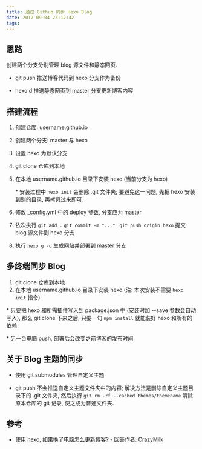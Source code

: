 ```yaml
---
title: 通过 Github 同步 Hexo Blog
date: 2017-09-04 23:12:42
tags:
---
```


## 思路

创建两个分支分别管理 blog 源文件和静态网页.

* git push 推送博客代码到 hexo 分支作为备份


* hexo d 推送静态网页到 master 分支更新博客内容

## 搭建流程

1. 创建仓库: username.github.io

2. 创建两个分支: master 与 hexo

3. 设置 hexo 为默认分支

4. git clone 仓库到本地

5. 在本地 username.github.io 目录下安装 hexo (当前分支为 hexo)

   \* 安装过程中 `hexo init` 会删除 .git 文件夹; 要避免这一问题, 先把 hexo 安装到别的目录, 再拷贝过来即可.

6. 修改 \_config.yml 中的 deploy 参数, 分支应为 master

7. 依次执行 `git add .` `git commit -m "..." ` `git push origin hexo` 提交 blog 源文件到 hexo 分支

8. 执行 `hexo g -d` 生成网站并部署到 master 分支

## 多终端同步 Blog

1. git clone 仓库到本地
2. 在本地 username.github.io 目录下安装 hexo (注: 本次安装不需要 `hexo init` 指令)

\* 只要把 hexo 和所需插件写入到 package.json 中 (安装时加 --save 参数会自动写入), 那么 git clone 下来之后, 只要一句 `npm install` 就能装好 hexo 和所有的依赖

\* 另一台电脑 push, 部署后会改变之前博客的发布时间.

## 关于 Blog 主题的同步

* 使用 git submodules 管理自定义主题


* git push 不会推送自定义主题文件夹中的内容; 解决方法是删除自定义主题目录下的 .git 文件夹, 然后执行 `git rm -rf --cached themes/themename` 清除原本仓库的 git 记录, 使之成为普通文件夹.

## 参考

- [使用 hexo, 如果换了电脑怎么更新博客? - 回答作者: CrazyMilk](https://zhihu.com/question/21193762/answer/79109280)

